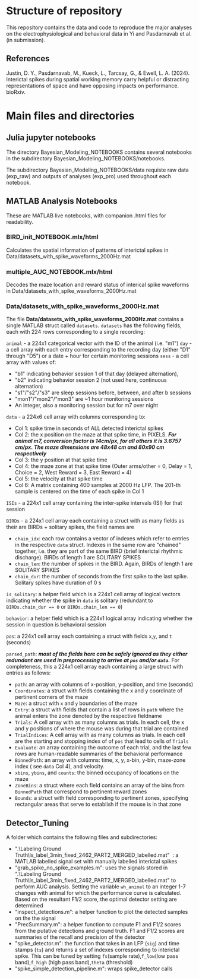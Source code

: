 # Structure of repository
This repository contains the data and code to reproduce the major analyses on the electrophysiological and behavioral data in Yi and Pasdarnavab et al. (in submission).

## References

Justin, D. Y., Pasdarnavab, M., Kueck, L., Tarcsay, G., & Ewell, L. A. (2024). Interictal spikes during spatial working memory carry helpful or distracting representations of space and have opposing impacts on performance. bioRxiv.

# Main files and directories

## Julia jupyter notebooks
The directory Bayesian_Modeling_NOTEBOOKS contains several notebooks in the subdirectory Bayesian_Modeling_NOTEBOOKS/notebooks. 

The subdirectory Bayesian_Modeling_NOTEBOOKS/data requiste raw data (exp_raw) and outputs of analyses (exp_pro) used throughout each notebook. 

## MATLAB Analysis Notebooks
These are MATLAB live notebooks, with companion .html files for readability.
### BIRD_init_NOTEBOOK.mlx/html
Calculates the spatial information of patterns of interictal spikes in Data/datasets_with_spike_waveforms_2000Hz.mat
### multiple_AUC_NOTEBOOK.mlx/html
Decodes the maze location and reward status of interical spike waveforms in Data/datasets_with_spike_waveforms_2000Hz.mat

### **Data/datasets_with_spike_waveforms_2000Hz.mat**

The file **Data/datasets_with_spike_waveforms_2000Hz.mat** contains a single MATLAB struct called `datasets`.
`datasets` has the following fields, each with 224 rows corresponding to a single recording:

`animal` - a 224x1 categorical vector with the ID of the animal (i.e. "m1")
`day` - a cell array with each entry corresponding to the recording day (either "D1" through "D5") or a date + hour for certain monitoring sessions
`sess` - a cell array with values of:

* "b1" indicating behavior session 1 of that day (delayed alternation),
* "b2" indicating behavior session 2 (not used here, continuous alternation)
* "s1"/"s2"/"s3" are sleep sessions before, between, and after b sessions
* "mon1"/"mon2"/"mon3" are ~1 hour monitoring sessions
* An integer, also a monitoring session but for m7 over night

`data` - a 224x6 cell array with columns corresponding to:

* Col 1: spike time in seconds of ALL detected interictal spikes
* Col 2: the x position on the maze at that spike time, in PIXELS. ***For animal m7, conversion factor is 14cm/px, for all others it is 3.6757 cm/px. The maze dimensions are 48x48 cm and 80x90 cm respectively***
* Col 3: the y position at that spike time
* Col 4: the maze zone at that spike time (Outer arms/other = 0, Delay = 1, Choice = 2, West Reward = 3, East Reward = 4)
* Col 5: the velocity at that spike time
* Col 6: A matrix containing 400 samples at 2000 Hz LFP. The 201-th sample is centered on the time of each spike in Col 1

`ISIs` - a 224x1 cell array containing the inter-spike intervals (ISI) for that session

`BIRDs` - a 224x1 cell array each containing a struct with as many fields as their are BIRDs + solitary spikes,  the field names are

* `chain_idx`: each row contains a vector of indexes which refer to entries in the respective `data` struct. Indexes in the same row are "chained" together, i.e. they are part of the same BIRD (brief interictal rhythmic discharge). BIRDs of length 1 are SOLITARY SPIKES
* `chain_len`: the number of spikes in the BIRD. Again, BIRDs of length 1 are SOLITARY SPIKES
* `chain_dur`: the number of seconds from the first spike to the last spike. Solitary spikes have duration of 0 s

`is_solitary`: a helper field which is a 224x1 cell array of logical vectors indicating whether the spike in `data` is solitary (redundant to `BIRDs.chain_dur == 0` or `BIRDs.chain_len == 0`)

`behavior`: a helper field which is a 224x1 logical array indicating whether the session in question is behavioral session

`pos`: a 224x1 cell array each containing a struct with fields `x`,`y`, and `t` (seconds)

`parsed_path`: ***most of the fields here can be safely ignored as they either redundant are used in preprocessing to arrive at `pos` and/or `data`.*** For completeness, this a 224x1 cell array each containing a large struct with entries as follows:

* `path`: an array with columns of x-position, y-position, and time (seconds)
* `Coordinates`: a struct with fields containing the x and y coordinate of pertinent corners of the maze
* `Maze`: a struct with `x` and `y` boundaries of the maze
* `Entry`: a struct with fields that contain a list of rows in `path` where the animal enters the zone denoted by the respective fieldname
* `Trials`: A cell array with as many columns as trials. In each cell, the x and y positions of where the mouse was during that trial are contained
* `TrialIndices`: A cell array with as many columns as trials. In each cell are the starting and stopping index of of `pos` that lead to cells of `Trials`
* `Evaluate`: an array containing the outcome of each trial, and the last few rows are human-readable summaries of the behavioral performance
* `BinnedPath`: an array with columns: time, x, y, x-bin, y-bin, maze-zone index ( see `data` Col 4), and velocity.
* `xbins`, `ybins`, and `counts`: the binned occupancy of locations on the maze
* `ZoneBins`: a struct where each field contains an array of the bins from `BinnedPath` that correspond to pertinent reward zones
* `Bounds`: a struct with field corresponding to pertinent zones, specifying rectangular areas that serve to establish if the mouse is in that zone

## Detector\_Tuning

A folder which contains the following files and subdirectories:

* ".\Labeling Ground Truth\ls_label_3min_fixed_2462_PART2_MERGED_labelled.mat"  : a MATLAB labelled signal set with manually labelled interictal spikes
* "grab_spike_no_spike_examples.m": uses the signals stored in ".\Labeling Ground Truth\ls_label_3min_fixed_2462_PART2_MERGED_labelled.mat" to perform AUC analysis. Setting the variable `wh_animal` to an integer 1-7 changes with animal for which the performance curve is calculated. Based on the resultant F1/2 score, the optimal detector setting are determined
* "inspect_detections.m": a helper function to plot the detected samples on the the signal
* "PrecSummary.m": a helper function to compute F1 and F1/2 scores from the putative detections and ground truth. F1 and F1/2 scores are summaries of the recall and precision of the detector
* "spike_detector.m": the function that takes in an LFP (`sig`) and time stamps (`ts`) and returns a set of indexes corresponding to interictal spike. This can be tuned by setting `fs`(sample rate),`f_low`(low pass band),`f_high` (high pass band),`theta` (threshold)
* "spike_simple_detection_pipeline.m": wraps spike_detector calls
